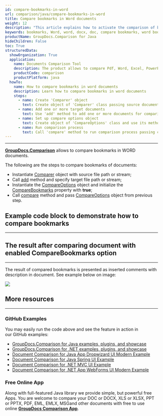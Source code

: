 ```yaml
---
id: compare-bookmarks-in-word
url: comparison/java/compare-bookmarks-in-word
title: Compare bookmarks in Word documents
weight: 12
description: "This article explains how to activate the comparison of bookmarks for Word format in GroupDocs.Comparison for Java."
keywords: bookmarks, Word, word, docx, doc, compare bookmarks, word bookmarks, CompareBookmarks, bookmarks comparison
productName: GroupDocs.Comparison for Java
hideChildren: False
toc: True
structuredData:
  showOrganization: True
  application:
    name: Documents Comparison Tool
    description: The product allows to compare Pdf, Word, Excel, PowerPoint, AutoCad, Image, Code and much more file formats. Comparison API also supports accepting or rejecting changes, extracting document information and generating comparison report
    productCode: comparison
    productPlatform: java
  howTo:
    name: How to compare bookmarks in word documents
    description: Learn how to compare bookmarks in word documents
    steps:
      - name: Create 'Comparer' object
        text: Create object of 'Comparer' class passing source document as a constructor argument
      - name: Add one or more target documents
        text: Use 'add' method to add one or more documents for comparing
      - name: Set up compare options object
        text: Create object of 'CompareOptions' class and use its method 'setCompareBookmarks(true)' to enable bookmark comparing
      - name: Run comparison process
        text: Call 'compare' method to run comparison process passing compare options as a second argument
---
```


---

**[GroupDocs.Comparison](https://products.groupdocs.com/comparison)** allows to compare bookmarks in WORD documents.

The following are the steps to compare bookmarks of documents:

- Instantiate [Comparer](https://apireference.groupdocs.com/comparison/java/com.groupdocs.comparison/Comparer) object with source file path or stream;
- Call [add](<https://apireference.groupdocs.com/comparison/java/com.groupdocs.comparison/Comparer#add(java.lang.String)>) method and specify target file path or stream;
- Instantiate the [CompareOptions](https://apireference.groupdocs.com/comparison/java/com.groupdocs.comparison.options/CompareOptions) object and initialize the [CompareBookmarks](<https://apireference.groupdocs.com/comparison/java/com.groupdocs.comparison.options/CompareOptions#setCompareBookmarks(boolean)>) property with **true**;
- Call [compare](<https://apireference.groupdocs.com/comparison/java/com.groupdocs.comparison/Comparer#compare()>) method and pass [CompareOptions](https://apireference.groupdocs.com/comparison/java/com.groupdocs.comparison.options/CompareOptions) object from previous step.

## Example code block to demonstrate how to compare bookmarks

---

<script src="https://gist.github.com/groupdocs-comparison-gists/11f02eec9356367c4bd7ac9810114caa.js"></script>

## The result after comparing document with enabled CompareBookmarks option

---

The result of compared bookmarks is presented as inserted comments with description in document. See example below on image:

![](/comparison/java/images/compared-bookmarks.png)

## More resources

---

### GitHub Examples

You may easily run the code above and see the feature in action in our GitHub examples:

- [GroupDocs.Comparison for Java examples, plugins, and showcase](https://github.com/groupdocs-comparison/GroupDocs.Comparison-for-Java)
- [GroupDocs.Comparison for .NET examples, plugins, and showcase](https://github.com/groupdocs-comparison/GroupDocs.Comparison-for-.NET)
- [Document Comparison for Java App Dropwizard UI Modern Example](https://github.com/groupdocs-comparison/GroupDocs.Comparison-for-Java-Dropwizard)
- [Document Comparison for Java Spring UI Example](https://github.com/groupdocs-comparison/GroupDocs.Comparison-for-Java-Spring)
- [Document Comparison for .NET MVC UI Example](https://github.com/groupdocs-comparison/GroupDocs.Comparison-for-.NET-MVC)
- [Document Comparison for .NET App WebForms UI Modern Example](https://github.com/groupdocs-comparison/GroupDocs.Comparison-for-.NET-WebForms)

### Free Online App

Along with full-featured Java library we provide simple, but powerful free Apps.
You are welcome to compare your DOC or DOCX, XLS or XLSX, PPT or PPTX, PDF, EML, EMLX, MSGand other documents with free to use online **[GroupDocs Comparison App](https://products.groupdocs.app/comparison)**.
